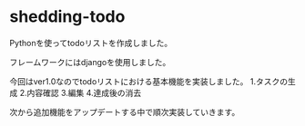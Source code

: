 # shedding-todo

Pythonを使ってtodoリストを作成しました。

フレームワークにはdjangoを使用しました。

今回はver1.0なのでtodoリストにおける基本機能を実装しました。
1.タスクの生成 2.内容確認 3.編集 4.達成後の消去

次から追加機能をアップデートする中で順次実装していきます。
